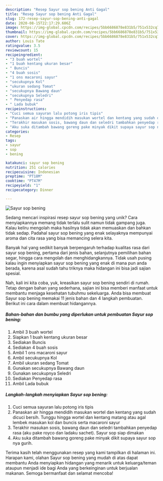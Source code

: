 ```yaml
---
description: "Resep Sayur sop bening Anti Gagal"
title: "Resep Sayur sop bening Anti Gagal"
slug: 172-resep-sayur-sop-bening-anti-gagal
date: 2020-08-15T22:17:29.606Z
image: https://img-global.cpcdn.com/recipes/5bb6686878e831b5/751x532cq70/sayur-sop-bening-foto-resep-utama.jpg
thumbnail: https://img-global.cpcdn.com/recipes/5bb6686878e831b5/751x532cq70/sayur-sop-bening-foto-resep-utama.jpg
cover: https://img-global.cpcdn.com/recipes/5bb6686878e831b5/751x532cq70/sayur-sop-bening-foto-resep-utama.jpg
author: Louis Tate
ratingvalue: 3.5
reviewcount: 15
recipeingredient:
- "3 buah wortel"
- "1 buah kentang ukuran besar"
- " Buncis"
- "4 buah sosis"
- "1 ons macaroni sayur"
- "secukupnya Kol"
- "ukuran sedang Tomat"
- "secukupnya Bawang daun"
- "secukupnya Seledri"
- " Penyedap rasa"
- " Lada bubuk"
recipeinstructions:
- "Cuci semua sayuran lalu potong iris tipis"
- "Panaskan air hingga mendidih masukan wortel dan kentang yang sudah dicuci bersih. Tunggu hingga wortel dan kentang matang atau agal lembek masukan kol dan buncis serta macaroni sayur"
- "Terakhir masukan sosis, bawang daun dan seledri tambahkan penyedap rasa (aku pake royco dan ladaku sachet). Sayur sop siap dimakan"
- "Aku suka ditambah bawang goreng pake minyak dikit supaya sayur sop nya gurih."
categories:
- Resep
tags:
- sayur
- sop
- bening

katakunci: sayur sop bening 
nutrition: 251 calories
recipecuisine: Indonesian
preptime: "PT18M"
cooktime: "PT47M"
recipeyield: "1"
recipecategory: Dinner

---
```



![Sayur sop bening](https://img-global.cpcdn.com/recipes/5bb6686878e831b5/751x532cq70/sayur-sop-bening-foto-resep-utama.jpg)

Sedang mencari inspirasi resep sayur sop bening yang unik? Cara menyiapkannya memang tidak terlalu sulit namun tidak gampang juga. Kalau keliru mengolah maka hasilnya tidak akan memuaskan dan bahkan tidak sedap. Padahal sayur sop bening yang enak selayaknya mempunyai aroma dan cita rasa yang bisa memancing selera kita.

Banyak hal yang sedikit banyak berpengaruh terhadap kualitas rasa dari sayur sop bening, pertama dari jenis bahan, selanjutnya pemilihan bahan segar, hingga cara mengolah dan menghidangkannya. Tidak usah pusing kalau ingin menyiapkan sayur sop bening yang enak di mana pun anda berada, karena asal sudah tahu triknya maka hidangan ini bisa jadi sajian spesial.




Nah, kali ini kita coba, yuk, kreasikan sayur sop bening sendiri di rumah. Tetap dengan bahan yang sederhana, sajian ini bisa memberi manfaat untuk membantu menjaga kesehatan tubuhmu sekeluarga. Anda bisa membuat Sayur sop bening memakai 11 jenis bahan dan 4 langkah pembuatan. Berikut ini cara dalam membuat hidangannya.

<!--inarticleads1-->

##### Bahan-bahan dan bumbu yang diperlukan untuk pembuatan Sayur sop bening:

1. Ambil 3 buah wortel
1. Siapkan 1 buah kentang ukuran besar
1. Sediakan  Buncis
1. Sediakan 4 buah sosis
1. Ambil 1 ons macaroni sayur
1. Ambil secukupnya Kol
1. Ambil ukuran sedang Tomat
1. Gunakan secukupnya Bawang daun
1. Gunakan secukupnya Seledri
1. Sediakan  Penyedap rasa
1. Ambil  Lada bubuk




<!--inarticleads2-->

##### Langkah-langkah menyiapkan Sayur sop bening:

1. Cuci semua sayuran lalu potong iris tipis
1. Panaskan air hingga mendidih masukan wortel dan kentang yang sudah dicuci bersih. Tunggu hingga wortel dan kentang matang atau agal lembek masukan kol dan buncis serta macaroni sayur
1. Terakhir masukan sosis, bawang daun dan seledri tambahkan penyedap rasa (aku pake royco dan ladaku sachet). Sayur sop siap dimakan
1. Aku suka ditambah bawang goreng pake minyak dikit supaya sayur sop nya gurih.




Terima kasih telah menggunakan resep yang kami tampilkan di halaman ini. Harapan kami, olahan Sayur sop bening yang mudah di atas dapat membantu Anda menyiapkan hidangan yang menarik untuk keluarga/teman ataupun menjadi ide bagi Anda yang berkeinginan untuk berjualan makanan. Semoga bermanfaat dan selamat mencoba!
